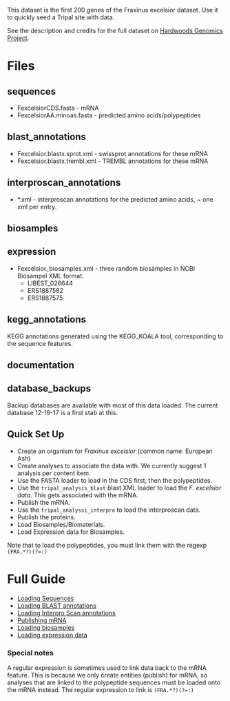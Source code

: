 
This dataset is the first 200 genes of the Fraxinus excelsior dataset.  Use it to quickly seed a Tripal site with data.

See the description and credits for the full dataset on [Hardwoods Genomics Project](https://hardwoodgenomics.org/content/European-Ash).
# Files
## sequences
* FexcelsiorCDS.fasta - mRNA
* FexcelsiorAA.minoas.fasta - predicted amino acids/polypeptides

## blast_annotations
* Fexcelsior.blastx.sprot.xml - swissprot annotations for these mRNA
* Fexcelsior.blastx.trembl.xml - TREMBL annotations for these mRNA

## interproscan_annotations
* *.xml - interproscan annotations for the predicted amino acids, ~ one xml per entry.

## biosamples

## expression
* Fexcelsior_biosamples.xml - three random biosamples in NCBI Biosampel XML format.
	- LIBEST_026644
	- ERS1887582
	- ERS1887575
	
## kegg_annotations

KEGG annotations generated using the KEGG_KOALA tool, corresponding to the sequence features.

## documentation
	
## database_backups

Backup databases are available with most of this data loaded.  The current database 12-19-17 is a first stab at this.


## Quick Set Up

* Create an organism for _Fraxinus excelsior_ (common name: European Ash)
* Create analyses to associate the data with.  We currently suggest 1 analysis per content item.
* Use the FASTA loader to load in the CDS first, then the polypeptides.
* Use the `tripal_analysis_blast` blast XML loader to load the _F. excelsior data_.  This gets associated with the mRNA.
* Publish the mRNA.
* Use the `tripal_analyssi_interpro` to load the interproscan data.
* Publish the proteins.
* Load Biosamples/Biomaterials.
* Load Expression data for Biosamples.

Note that to load the polypeptides, you must link them with the regexp  `(FRA.*?)(?=:)`

# Full Guide
* [Loading Sequences](/documentation/loading_FASTA.md)
* [Loading BLAST annotations](/documentation/loading_BLAST.md)
* [Loading Interpro Scan annotations](/documentation/loading_IPS.md)
* [Publishing mRNA](/documentation/publishing_mRNA.md)
* [Loading biosamples](/documentation/loading_biosamples.md)
* [Loading expression data](/documentation/loading_expression_data.md)

### Special notes

A regular expression is sometimes used to link data back to the mRNA feature.  This is because we only create entities (publish) for mRNA, so analyses that are linked to the polypeptide sequences must be loaded onto the mRNA instead. The regular expression to link is `(FRA.*?)(?=:)`
